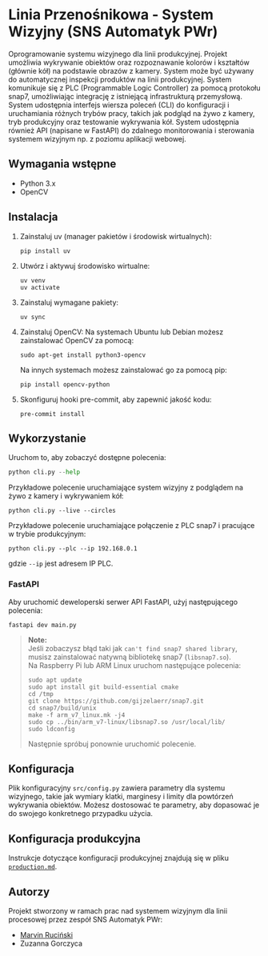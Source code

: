 # Linia Przenośnikowa - System Wizyjny (SNS Automatyk PWr)

Oprogramowanie systemu wizyjnego dla linii produkcyjnej. Projekt umożliwia wykrywanie obiektów oraz rozpoznawanie kolorów i kształtów (głównie kół) na podstawie obrazów z kamery. System może być używany do automatycznej inspekcji produktów na linii produkcyjnej. 
System komunikuje się z PLC (Programmable Logic Controller) za pomocą protokołu snap7, umożliwiając integrację z istniejącą infrastrukturą przemysłową.
System udostępnia interfejs wiersza poleceń (CLI) do konfiguracji i uruchamiania różnych trybów pracy, takich jak podgląd na żywo z kamery, tryb produkcyjny oraz testowanie wykrywania kół.
System udostępnia również API (napisane w FastAPI) do zdalnego monitorowania i sterowania systemem wizyjnym np. z poziomu aplikacji webowej.

## Wymagania wstępne

- Python 3.x
- OpenCV

## Instalacja

1. Zainstaluj uv (manager pakietów i środowisk wirtualnych):
    ```
    pip install uv
    ```

2. Utwórz i aktywuj środowisko wirtualne:
    ```
    uv venv
    uv activate
    ```

3. Zainstaluj wymagane pakiety:
    ```
    uv sync
    ```

2. Zainstaluj OpenCV:
Na systemach Ubuntu lub Debian możesz zainstalować OpenCV za pomocą:
    ```
    sudo apt-get install python3-opencv
    ```
    Na innych systemach możesz zainstalować go za pomocą pip:

    ```
    pip install opencv-python
    ```

2. Skonfiguruj hooki pre-commit, aby zapewnić jakość kodu:
    ```
    pre-commit install
    ```

## Wykorzystanie
Uruchom to, aby zobaczyć dostępne polecenia:

```python
python cli.py --help
```

Przykładowe polecenie uruchamiające system wizyjny z podglądem na żywo z kamery i wykrywaniem kół:
```
python cli.py --live --circles
```

Przykładowe polecenie uruchamiające połączenie z PLC snap7 i pracujące w trybie produkcyjnym:
```
python cli.py --plc --ip 192.168.0.1
```
gdzie `--ip` jest adresem IP PLC.

### FastAPI
Aby uruchomić deweloperski serwer API FastAPI, użyj następującego polecenia:
```
fastapi dev main.py
```

> **Note:**  
> Jeśli zobaczysz błąd taki jak `can't find snap7 shared library`, musisz zainstalować natywną bibliotekę snap7 (`libsnap7.so`).  
> Na Raspberry Pi lub ARM Linux uruchom następujące polecenia:
> ```
> sudo apt update
> sudo apt install git build-essential cmake
> cd /tmp
> git clone https://github.com/gijzelaerr/snap7.git
> cd snap7/build/unix
> make -f arm_v7_linux.mk -j4
> sudo cp ../bin/arm_v7-linux/libsnap7.so /usr/local/lib/
> sudo ldconfig
> ```
> Następnie spróbuj ponownie uruchomić polecenie.

## Konfiguracja
Plik konfiguracyjny `src/config.py` zawiera parametry dla systemu wizyjnego, takie jak wymiary klatki, marginesy i limity dla powtórzeń wykrywania obiektów. Możesz dostosować te parametry, aby dopasować je do swojego konkretnego przypadku użycia.

## Konfiguracja produkcyjna
Instrukcje dotyczące konfiguracji produkcyjnej znajdują się w pliku [`production.md`](production.md).

## Autorzy
Projekt stworzony w ramach prac nad systemem wizyjnym dla linii procesowej przez zespół SNS Automatyk PWr:
- [Marvin Ruciński](https://github.com/marvinrucinski)
- Zuzanna Gorczyca